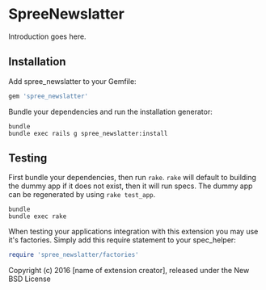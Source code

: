 SpreeNewslatter
===============

Introduction goes here.

Installation
------------

Add spree_newslatter to your Gemfile:

```ruby
gem 'spree_newslatter'
```

Bundle your dependencies and run the installation generator:

```shell
bundle
bundle exec rails g spree_newslatter:install
```

Testing
-------

First bundle your dependencies, then run `rake`. `rake` will default to building the dummy app if it does not exist, then it will run specs. The dummy app can be regenerated by using `rake test_app`.

```shell
bundle
bundle exec rake
```

When testing your applications integration with this extension you may use it's factories.
Simply add this require statement to your spec_helper:

```ruby
require 'spree_newslatter/factories'
```

Copyright (c) 2016 [name of extension creator], released under the New BSD License
